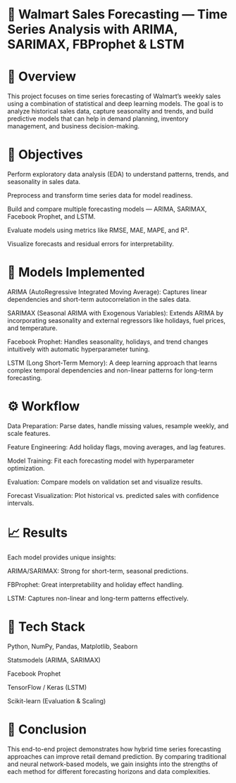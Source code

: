 # 🛒 Walmart Sales Forecasting — Time Series Analysis with ARIMA, SARIMAX, FBProphet & LSTM

# 📘 Overview

This project focuses on time series forecasting of Walmart’s weekly sales using a combination of statistical and deep learning models. The goal is to analyze historical sales data, capture seasonality and trends, and build predictive models that can help in demand planning, inventory management, and business decision-making.

# 🚀 Objectives

Perform exploratory data analysis (EDA) to understand patterns, trends, and seasonality in sales data.

Preprocess and transform time series data for model readiness.

Build and compare multiple forecasting models — ARIMA, SARIMAX, Facebook Prophet, and LSTM.

Evaluate models using metrics like RMSE, MAE, MAPE, and R².

Visualize forecasts and residual errors for interpretability.

# 🧠 Models Implemented

ARIMA (AutoRegressive Integrated Moving Average):
Captures linear dependencies and short-term autocorrelation in the sales data.

SARIMAX (Seasonal ARIMA with Exogenous Variables):
Extends ARIMA by incorporating seasonality and external regressors like holidays, fuel prices, and temperature.

Facebook Prophet:
Handles seasonality, holidays, and trend changes intuitively with automatic hyperparameter tuning.

LSTM (Long Short-Term Memory):
A deep learning approach that learns complex temporal dependencies and non-linear patterns for long-term forecasting.

# ⚙️ Workflow

Data Preparation: Parse dates, handle missing values, resample weekly, and scale features.

Feature Engineering: Add holiday flags, moving averages, and lag features.

Model Training: Fit each forecasting model with hyperparameter optimization.

Evaluation: Compare models on validation set and visualize results.

Forecast Visualization: Plot historical vs. predicted sales with confidence intervals.

# 📈 Results

Each model provides unique insights:

ARIMA/SARIMAX: Strong for short-term, seasonal predictions.

FBProphet: Great interpretability and holiday effect handling.

LSTM: Captures non-linear and long-term patterns effectively.

# 🧩 Tech Stack

Python, NumPy, Pandas, Matplotlib, Seaborn

Statsmodels (ARIMA, SARIMAX)

Facebook Prophet

TensorFlow / Keras (LSTM)

Scikit-learn (Evaluation & Scaling)

# 🏁 Conclusion

This end-to-end project demonstrates how hybrid time series forecasting approaches can improve retail demand prediction. By comparing traditional and neural network-based models, we gain insights into the strengths of each method for different forecasting horizons and data complexities.
